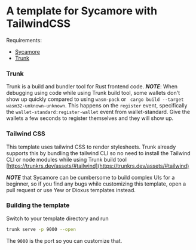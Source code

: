 A template for Sycamore with TailwindCSS
========================================

Requirements:

 - [Sycamore](https://sycamore.dev/)
 - [Trunk](https://trunkrs.dev/)


### Trunk
Trunk is a build and bundler tool for Rust frontend code. 
***NOTE***: When debugging using code while using Trunk build tool, some wallets don't show up quickly compared to using `wasm-pack` or ` cargo build --target wasm32-unknown-unknown`. This happens on the `register` event, specifically the `wallet-standard:register-wallet` event from wallet-standard. Give the wallets a few seconds to register themselves and they will show up.

### Tailwind CSS
This template uses tailwind CSS to render stylesheets. Trunk already supports this by bundling the tailwind CLI so no need to install the Tailwind CLI or node modules while using Trunk build tool [https://trunkrs.dev/assets/#tailwind](https://trunkrs.dev/assets/#tailwind)

***NOTE*** that Sycamore can be cumbersome to build complex UIs for a beginner, so if you find any bugs while customizing this template, open a pull request or use Yew or Dioxus templates instead.

### Building the template
Switch to your template directory and run
```sh
trunk serve -p 9000 --open
```
The `9000` is the port so you can customize that.
